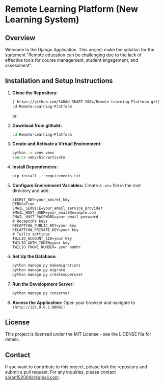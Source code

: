 # Remote Learning Platform (New Learning System)

## Overview

Welcome to the Django Application. This project make the solution for the statement "Remote education can be challenging due to the lack of effective tools for course management, student engagement, and assessment".





## Installation and Setup Instructions

1. **Clone the Repository:**
    ```sh
   [ https://github.com/SARAN-SMART-2004/Remote-Learning-Platform.git](https://github.com/SARAN-SMART-2004/Remote-Learning-Platform.git)
    cd Remote-Learning-Platform
    ```
    or
2. **Download from githubt:**
    ```sh
    cd Remote-Learning-Platform
    ```
   

3. **Create and Activate a Virtual Environment:**
    ```sh
    python -m venv venv
    source venv/bin/activate 
    ```
4. **Install Dependencies:**
    ```sh
    pip install -r requirements.txt 
    ```

5. **Configure Environment Variables:**
    Create a `.env` file in the root directory and add:
    ```env
    SECRET_KEY=your_secret_key
    DEBUG=True
    EMAIL_SERVICE=your_email_service_provider
    EMAIL_HOST_USER=your_email@example.com
    EMAIL_HOST_PASSWORD=your_email_password
    # Recaptcha keys
    RECAPTCHA_PUBLIC_KEY=your key
    RECAPTCHA_PRIVATE_KEY=your key
    # Twilio settings
    TWILIO_ACCOUNT_SID=your key
    TWILIO_AUTH_TOKEN=your key
    TWILIO_PHONE_NUMBER= your numbr
    ```

4. **Set Up the Database:**
    ```sh
    python manage.py makemigrations
    python manage.py migrate
    python manage.py createsuperuser
    ```
 5. **Run the Development Server:**
    ```sh
    python manage.py runserver
    ```


5. **Access the Application:**
    Open your browser and navigate to `(http://127.0.0.1:8000/)`



## License
This project is licensed under the MIT License - see the LICENSE file for details.

## Contact
If you want to contribute to this project, please fork the repository and submit a pull request.
For any inquiries, please contact saran152004s@gmail.com.








